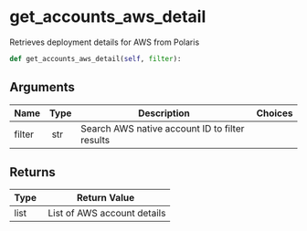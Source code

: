 # get_accounts_aws_detail

Retrieves deployment details for AWS from Polaris

```py
def get_accounts_aws_detail(self, filter):
```

## Arguments

| Name        | Type | Description                                                                 | Choices |
|-------------|------|-----------------------------------------------------------------------------|---------|
| filter  | str | Search AWS native account ID to filter results |  |


## Returns

| Type | Return Value                                                                                  |
|------|-----------------------------------------------------------------------------------------------|
| list | List of AWS account details |



